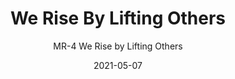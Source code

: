 ---
image_primary: "img/MR+WeRise+black+letters+art+WEB.jpg"
image_secondary: "img/MR+We+Rise+By+Lifting+Others+Interior+WEB.jpg"
subtitle: "MR-4 We Rise by Lifting Others"
tags: 
  - "Wall Coverings"
title: "We Rise By Lifting Others"
href: "https://www.areaenvironments.com/order/mr-4werisebyliftingothers"
designer: "Miles Regis"
category: "Wall Coverings"
manufacturer: "Area Environments"
slug: "/manufacturers/area-environments/wall-coverings/miles-regis-we-rise-by-lifting-others"
date: "2021-05-07"
---